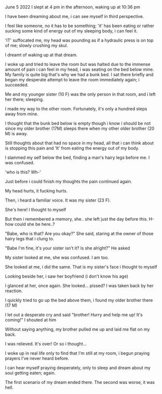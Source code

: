 June 5 2022
I slept at 4 pm in the afternoon, waking up at 10:36 pm


I have been dreaming about me, i can see myself in third perspective. 

I feel like someone, no it has to be something; 'it' has been eating or rather sucking some kind of energy out of my sleeping body, i can feel it. 

'IT' suffocated me, my head was pounding as if a hydraulic press is on top of me; slowly crushing my skul.

I dreamt of waking up at that dream.

I woke up and tried to leave the room but was halted due to the immense amount of pain i can feel in my head, i was seating on the bed below mine. My family is quite big that's why we had a bunk bed. I sat there briefly and began my desperate attempt to leave the room immediately again; i succeeded.

Me and my younger sister (10 F) was the only person in that room, and i left her there; sleeping.

I made my way to the other room. Fortunately, it's only a hundred steps away from mine. 

I thought that the bunk bed below is empty though i know i should be not since my older brother (17M) sleeps there when my other older brother (20 M) is away.

Still thoughts about that had no space in my head, all that i can think about is stopping this pain and 'It' from eating the energy out of my body. 

I slammed my self below the bed, finding a man's hairy legs before me.  I was confused. 

'who is this? Wh-'

Just before i could finish my thoughts the pain continued again.

My head hurts, it fucking hurts.

Then, i heard a familiar voice. It was my sister (23 F).

She's here! I thought to myself

But then i remembered a memory, she.. she left just the day before this. H-how could she be here..? 

"Babe, who is that? Are you okay?" She said, staring at the owner of those hairy legs that i clung to.

"Babe I'm fine, it's your sister isn't it? Is she alright?" He asked

My sister looked at me, she was confused. I am too.

She looked at me, i did the same. That is my sister's face i thought to myself

Looking beside her, i saw her boyfriend (i don't know his age) 

I glanced at her, once again. She looked... pissed? I was taken back by her reaction.

I quickly tried to go up the bed above them, i found my older brother there (17 M) 

I let out a desperate cry and said "brother! Hurry and help me up!  It's coming!" I shouted at him

Without saying anything, my brother pulled me up and laid me flat on my back. 

I was relieved. It's over! Or so i thought...

I woke up in real life only to find that I'm still  at my room, i begun praying prayers I've never heard before.

I can hear myself praying desperately, only to sleep and dream about my soul getting eaten; again.

The first scenario of my dream ended there. The  second was worse, it was hell.